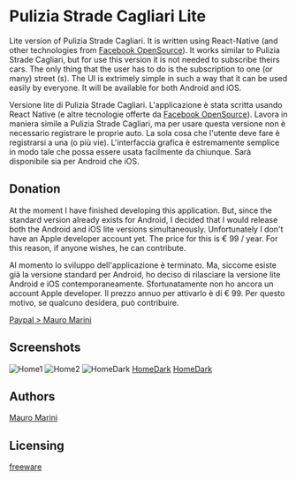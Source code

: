 # Pulizia Strade Cagliari Lite

Lite version of Pulizia Strade Cagliari. It is written using React-Native (and other technologies from [Facebook OpenSource](https://opensource.facebook.com)).
It works similar to Pulizia Strade Cagliari, but for use this version it is not needed to subscribe theirs cars. 
The only thing that the user has to do is the subscription to one (or many) street (s). The UI is extrimely simple in such a way that it can be used easily by everyone.
It will be available for both Android and iOS.


Versione lite di Pulizia Strade Cagliari. L'applicazione è stata scritta usando React Native (e altre tecnologie offerte da [Facebook OpenSource](https://opensource.facebook.com)).
Lavora in maniera simile a Pulizia Strade Cagliari, ma per usare questa versione non è necessario registrare le proprie auto.
La sola cosa che l'utente deve fare è registrarsi a una (o più vie). L'interfaccia grafica è estremamente semplice in modo tale che possa essere usata facilmente da chiunque.
Sarà disponibile sia per Android che iOS.

## Donation

At the moment I have finished developing this application. But, since the standard version already exists for Android, I decided that I would release both the Android and iOS lite versions simultaneously. Unfortunately I don't have an Apple developer account yet. The price for this is € 99 / year. For this reason, if anyone wishes, he can contribute.


Al momento lo sviluppo dell'applicazione è terminato. Ma, siccome esiste già la versione standard per Android, ho deciso di rilasciare la versione lite Android e iOS contemporaneamente. Sfortunatamente non ho ancora un account Apple developer. Il prezzo annuo per attivarlo è di € 99. Per questo motivo, se qualcuno desidera, può contribuire.


[Paypal > Mauro Marini](https://paypal.me/marinimau)

## Screenshots
![Home1](https://lh4.googleusercontent.com/BU8jL4Gq8FdKFFWlu0Au-rBTJ_wqVkBexuLQZKcEfqqWy7Fn8-gUzzgWOKZCNofWrDLbTNihyxHFbUr2ZXck=w2880-h1506)
![Home2](https://lh3.googleusercontent.com/f3_vZc3jOmGosRp1kq60NBytluIBO5qbdA78iEqvM1ToufW04STWc8bflZ951cQuTUv_wcIR9NaP4Cjmipv5oR_B61ocvYYus_m2Qa80SAN-WcsD5DgD446szbV9URyTG7M2moP0nF93fpYQP2_yZVI763bbIbRFJs-gjyBOpqlgzpIScW2d0VsR76WzUF2-gjHQEV8-vy5uI-3PtCLWtDU4dezj0KBJivy5Bvo8RG1RBAdGsfDALFfG4plDkQx3BX4HXZmeAEnDQBoEjUew2Z24yCif9hysQVDcsZ7a6QCEvti2Hnd6wX6s3zJlrm1BPVUuPN96NkYYWepEUWiABD-akmVssDNNLAPuQbMTNWYGf_AmHM9djBqNPzJMaBwF6OgL5JDOn5aj0UtOYe31Zn-syB1aD-BqE_7Ea3yJtEAGDXBI4CBwR90hYqwnfz7ableg_mlpwfhA6EI1SVO58jrAhnmwUfgkWZ8-p4YO3Y58OOARL7hg05zM5hKj3Y8g-XYYvdX1nffEvlAr6CvxISWafTQjq8Scac0rCDVg3z901vYoMGJh8prLz7y1IXsra8Tg23itJYpAiaP0Tv1IvF4LDYBGgRiA8R1oRONdDAQwCcIouG0bHttxdfOiMUKXEeJIxImeci-NEbQ0rZRU547R-j4xEYlNGO0rXAGYafBqvpvs__FbhVhr2ldBmB4=w2880-h1506-ft)
![HomeDark](https://www.grazia.it/content/uploads/2019/10/Pixel-foto-notturne.jpg)
[HomeDark](blob:https://web.telegram.org/5d550d10-da41-a342-a78c-c5c066153f00)
[HomeDark](blob:https://web.telegram.org/5d550d10-da41-a342-a78c-c5c066153f00)

## Authors

[Mauro Marini](https://github.com/marinimau)


## Licensing

[freeware](https://en.wikipedia.org/wiki/Freeware)

